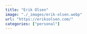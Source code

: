 ```yaml
---
title: "Erik Olsen"
image: "./_images/erik-olsen.webp"
url: "https://eriksolsen.com/"
categories: ["personal"]
---
```


